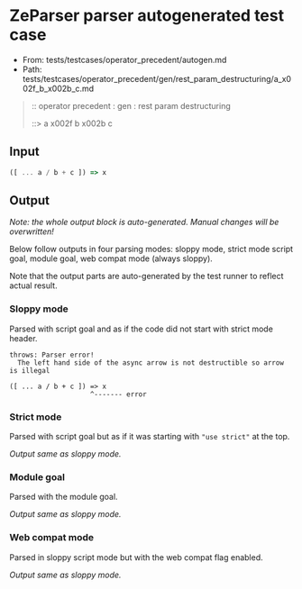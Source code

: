 # ZeParser parser autogenerated test case

- From: tests/testcases/operator_precedent/autogen.md
- Path: tests/testcases/operator_precedent/gen/rest_param_destructuring/a_x002f_b_x002b_c.md

> :: operator precedent : gen : rest param destructuring
>
> ::> a x002f b x002b c

## Input


`````js
([ ... a / b + c ]) => x
`````

## Output

_Note: the whole output block is auto-generated. Manual changes will be overwritten!_

Below follow outputs in four parsing modes: sloppy mode, strict mode script goal, module goal, web compat mode (always sloppy).

Note that the output parts are auto-generated by the test runner to reflect actual result.

### Sloppy mode

Parsed with script goal and as if the code did not start with strict mode header.

`````
throws: Parser error!
  The left hand side of the async arrow is not destructible so arrow is illegal

([ ... a / b + c ]) => x
                    ^------- error
`````

### Strict mode

Parsed with script goal but as if it was starting with `"use strict"` at the top.

_Output same as sloppy mode._

### Module goal

Parsed with the module goal.

_Output same as sloppy mode._

### Web compat mode

Parsed in sloppy script mode but with the web compat flag enabled.

_Output same as sloppy mode._
